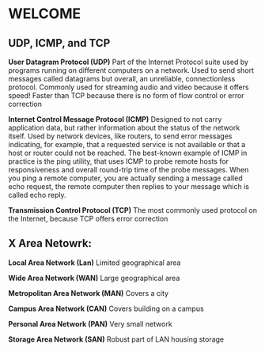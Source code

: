 # WELCOME

## UDP, ICMP, and TCP
**User Datagram Protocol (UDP)** Part of the Internet Protocol suite used by programs running on different computers on a network. Used to send short messages called datagrams but overall, an unreliable, connectionless protocol. Commonly used for streaming audio and video because it offers speed! Faster than TCP because there is no form of flow control or error correction

**Internet Control Message Protocol (ICMP)** Designed to not carry application data, but rather information about the status of the network itself. Used by network devices, like routers, to send error messages indicating, for example, that a requested service is not available or that a host or router could not be reached. The best-known example of ICMP in practice is the ping utility, that uses ICMP to probe remote hosts for responsiveness and overall round-trip time of the probe messages. When you ping a remote computer, you are actually sending a message called echo request, the remote computer then replies to your message which is called echo reply.

**Transmission Control Protocol (TCP)** The most commonly used protocol on the Internet, because TCP offers error correction

## X Area Netowrk:
**Local Area Network (Lan)** Limited geographical area

**Wide Area Network (WAN)** Large geographical area

**Metropolitan Area Network (MAN)** Covers a city

**Campus Area Network (CAN)** Covers building on a campus

**Personal Area Network (PAN)** Very small network

**Storage Area Network (SAN)** Robust part of LAN housing storage




